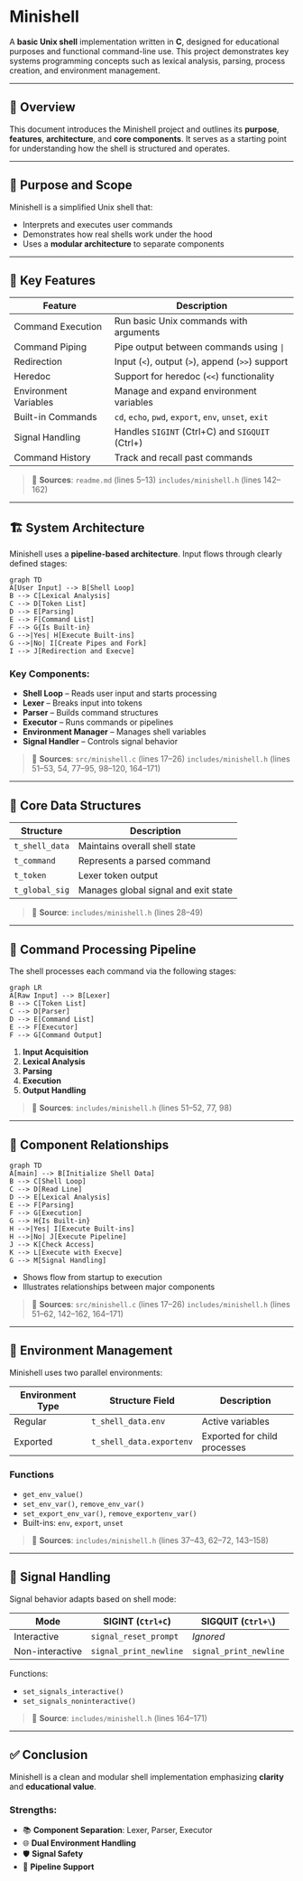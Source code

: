 
# Minishell

A **basic Unix shell** implementation written in **C**, designed for educational purposes and functional command-line use. This project demonstrates key systems programming concepts such as lexical analysis, parsing, process creation, and environment management.

---

## 📄 Overview

This document introduces the Minishell project and outlines its **purpose**, **features**, **architecture**, and **core components**. It serves as a starting point for understanding how the shell is structured and operates.

---

## 🎯 Purpose and Scope

Minishell is a simplified Unix shell that:

- Interprets and executes user commands
- Demonstrates how real shells work under the hood
- Uses a **modular architecture** to separate components


---

## 🚀 Key Features

| Feature               | Description |
|----------------------|-------------|
| Command Execution     | Run basic Unix commands with arguments |
| Command Piping        | Pipe output between commands using `\|` |
| Redirection           | Input (`<`), output (`>`), append (`>>`) support |
| Heredoc               | Support for heredoc (`<<`) functionality |
| Environment Variables | Manage and expand environment variables |
| Built-in Commands     | `cd`, `echo`, `pwd`, `export`, `env`, `unset`, `exit` |
| Signal Handling       | Handles `SIGINT` (Ctrl+C) and `SIGQUIT` (Ctrl+\) |
| Command History       | Track and recall past commands |

> 📁 **Sources**:
> `readme.md` (lines 5–13)
> `includes/minishell.h` (lines 142–162)

---

## 🏗️ System Architecture

Minishell uses a **pipeline-based architecture**. Input flows through clearly defined stages:

```mermaid
graph TD
A[User Input] --> B[Shell Loop]
B --> C[Lexical Analysis]
C --> D[Token List]
D --> E[Parsing]
E --> F[Command List]
F --> G{Is Built-in}
G -->|Yes| H[Execute Built-ins]
G -->|No| I[Create Pipes and Fork]
I --> J[Redirection and Execve]
```

### Key Components:

- **Shell Loop** – Reads user input and starts processing
- **Lexer** – Breaks input into tokens
- **Parser** – Builds command structures
- **Executor** – Runs commands or pipelines
- **Environment Manager** – Manages shell variables
- **Signal Handler** – Controls signal behavior

> 📁 **Sources**:
> `src/minishell.c` (lines 17–26)
> `includes/minishell.h` (lines 51–53, 54, 77–95, 98–120, 164–171)

---

## 🧱 Core Data Structures

| Structure         | Description |
|------------------|-------------|
| `t_shell_data`    | Maintains overall shell state |
| `t_command`       | Represents a parsed command |
| `t_token`         | Lexer token output |
| `t_global_sig`    | Manages global signal and exit state |

> 📁 **Source**: `includes/minishell.h` (lines 28–49)

---

## 🔁 Command Processing Pipeline

The shell processes each command via the following stages:

```mermaid
graph LR
A[Raw Input] --> B[Lexer]
B --> C[Token List]
C --> D[Parser]
D --> E[Command List]
E --> F[Executor]
F --> G[Command Output]
```

1. **Input Acquisition**
2. **Lexical Analysis**
3. **Parsing**
4. **Execution**
5. **Output Handling**

> 📁 **Sources**:
> `includes/minishell.h` (lines 51–52, 77, 98)

---

## 🔗 Component Relationships

```mermaid
graph TD
A[main] --> B[Initialize Shell Data]
B --> C[Shell Loop]
C --> D[Read Line]
D --> E[Lexical Analysis]
E --> F[Parsing]
F --> G[Execution]
G --> H{Is Built-in}
H -->|Yes| I[Execute Built-ins]
H -->|No| J[Execute Pipeline]
J --> K[Check Access]
K --> L[Execute with Execve]
G --> M[Signal Handling]
```

- Shows flow from startup to execution
- Illustrates relationships between major components

> 📁 **Sources**:
> `src/minishell.c` (lines 17–26)
> `includes/minishell.h` (lines 51–62, 142–162, 164–171)

---

## 🌱 Environment Management

Minishell uses two parallel environments:

| Environment Type     | Structure Field             | Description |
|----------------------|-----------------------------|-------------|
| Regular              | `t_shell_data.env`          | Active variables |
| Exported             | `t_shell_data.exportenv`    | Exported for child processes |

### Functions

- `get_env_value()`
- `set_env_var()`, `remove_env_var()`
- `set_export_env_var()`, `remove_exportenv_var()`
- Built-ins: `env`, `export`, `unset`

> 📁 **Sources**:
> `includes/minishell.h` (lines 37–43, 62–72, 143–158)

---

## 🛑 Signal Handling

Signal behavior adapts based on shell mode:

| Mode             | SIGINT (`Ctrl+C`)     | SIGQUIT (`Ctrl+\`)       |
|------------------|-----------------------|---------------------------|
| Interactive      | `signal_reset_prompt` | *Ignored*                 |
| Non-interactive  | `signal_print_newline`| `signal_print_newline`   |

Functions:
- `set_signals_interactive()`
- `set_signals_noninteractive()`

> 📁 **Source**: `includes/minishell.h` (lines 164–171)

---

## ✅ Conclusion

Minishell is a clean and modular shell implementation emphasizing **clarity** and **educational value**.

### Strengths:

- 📚 **Component Separation**: Lexer, Parser, Executor
- 🌐 **Dual Environment Handling**
- 🛡 **Signal Safety**
- 🔁 **Pipeline Support**
